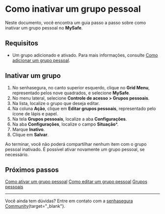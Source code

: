 # Como inativar um grupo pessoal

Neste documento, você encontra um guia passo a passo sobre como inativar um grupo pessoal no **MySafe**.

## Requisitos

* Um grupo adicionado e ativado. Para mais informações, consulte [Como adicionar um grupo pessoal](/v3-32/docs/pt/mysafe-private-group-add).

## Inativar um grupo

1. No senhasegura, no canto superior esquerdo, clique no **Grid Menu**, representado pelos nove quadrados, e selecione **MySafe**.
2. No menu lateral, selecione **Controle de acesso > Grupos pessoais**.
3. Na lista, localize o grupo que deseja editar.
4. Na coluna **Ação**, clique em **Editar grupos pessoais**, representado pelo ícone de lápis e papel.
5. Na tela **Grupos pessoais**, localize a aba **Configurações**.
6. Na aba **Configurações**, localize o campo **Situação***.
7. Marque **Inativo**.
8. Clique em **Salvar**.

Ao terminar, você não poderá compartilhar nenhum item com o grupo pessoal inativado. É possível ativar novamente um grupo pessoal, se necessário.



## Próximos passos 
[Como ativar um grupo pessoal](/v3-32/docs/pt/mysafe-private-group-enable)
[Como editar um grupo pessoal](/v3-32/docs/pt/mysafe-private-group-edit)
[Grupos pessoais](/v3-32/docs/pt/mysafe-private-group)

* * *

Você ainda tem dúvidas? Entre em contato com a  [senhasegura Community](https://community.senhasegura.io/){target="_blank"}.